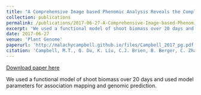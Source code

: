 ```yaml
---
title: "A Comprehensive Image based Phenomic Analysis Reveals the Complex Genetic Architecture of Shoot Growth Dynamics in Rice (<i>Oryza sativa</i>)"
collection: publications
permalink: /publications/2017-06-27-A-Comprehensive-Image-based-Phenomic-Analysis-Reveals-the-Complex-Genetic-Architecture-of-Shoot-Growth-Dynamics-in-Rice
excerpt: 'We used a functional model of shoot biomass over 20 days and used model parameters for association mapping and genomic prediction.'
date: 2017-06-27
venue: 'Plant Genome'
paperurl: 'http://malachycampbell.github.io/files/Campbell_2017_pg.pdf'
citation: 'Campbell, M.T., Q. Du, K. Liu, C.J. Brien, B. Berger, C. Zhang, and H. Walia. 2017. A Comprehensive Image based Phenomic Analysis Reveals the Complex Genetic Architecture of Shoot Growth Dynamics in Rice (<i>Oryza sativa</i>). Plant Genome 10(2): 0'
---
```


<a href='http://malachycampbell.github.io/files/Campbell_2017_pg.pdf'>Download paper here</a>

We used a functional model of shoot biomass over 20 days and used model parameters for association mapping and genomic prediction.
